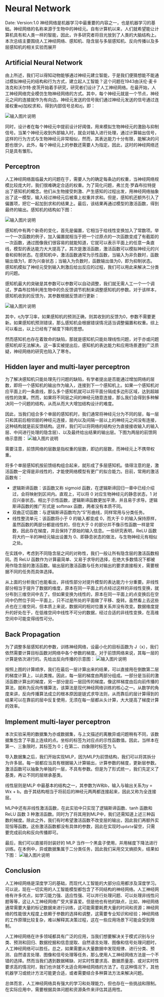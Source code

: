 ﻿#  Neural Network  
Date:
Version:1.0
神经网络是机器学习中最重要的内容之一，也是机器学习的基础。神经网络的名称来源于生物中的神经元。自有计算机以来，人们就希望能让计算机具有和人类一样的智能，因此，许多研究者将目光放到了人类的大脑结构上。本次总结主要围绕人工神经网络、感知机、隐含层与多层感知机、反向传播以及多层感知机的相关实验而展开

##  Artificial Neural Network
由上所述，我们可以得知动物能够通过神经元建立智能，于是我们便猜想能不能通过模拟神经元的结构和行为方式，建立起人工智能？这个问题在1943由沃伦·麦卡洛克和沃尔特·皮茨开始着手研究，研究者们设计了人工神经网络。在最开始，人工神经网络完全模仿生物神经网络的方式。其中，每个神经元就是一个节点，神经元之间的连接就作为有向边。神经元发送的信号我们通过神经元发送的信号通过连接权重wji加权求和，得到内部信号总和zj，即：

![输入图片说明](./image/5_1.png)

同时，设计者在每个神经元中提前设计好阈值，用来模拟生物神经元的激励与抑制信号。当某个神经元收到外部输入时，就会对输入进行处理，通过计算输出信号，这样的行为方式与生物神经元非常相似，然而，其表达能力十分有限，能解决的问题也很少。此外，每个神经元上的参数还需要人为指定。因此，这时的神经网络还只是具有雏形。

##  Perceptron
人工神经网络面临最大的问题在于，需要人为的确定每条边的权重，当神经网络规模比较庞大时，我们很难确定合适的权重。为了简化问题，弗兰克·罗森布拉特提出了感知机的概念。他们从生物接受刺激、产生感知的过程出发，用神经网络抽象出了这一模型，输入经过神经元后被乘上权重并求和。但是，感知机还额外引入了偏置项，把它一起加到求和的结果上。最后，该结果再通过模型的激活函数，得到最终的输出。感知机的结构如下图：

![输入图片说明](./image/5_2.png)

感知机中有两个新奇的变化，首先是偏置，它相当于给线性变换加入了常数项。举一个一次函数的例子，加入偏置就相当于把一个过原点的一次函数变成了有截距的一次函数，通过图像我们很容易的就能知道，它就可以表示平面上的任意一条直线，模型的表达能力大大提高了。其次是激活函数，激活函数可以模拟神经元的兴奋和抑制状态。在感知机中，激活函数通常为示性函数，当输入为非负数时，函数输出值为1，即为兴奋状态；当输入为负数时，函数输出值为0，即为抑制状态。感知机模拟了神经元受到输入刺激后给出反应的过程，我们可以用此来解决二分类的问题。

感知机最大的突破是其参数可以参数可以自动调整，我们就无需人工一个一个调试，罗森布拉特利用生物中的负反馈调节机制来调整感知机的参数。对于该样本，感知机收到的反馈为，其参数根据反馈进行更新：

![输入图片说明](./image/5_3.png)

其中，η为学习率，如果感知机的预测正确，则其收到的反馈为0，参数不需要更新。如果感知机预测错误，那么感知机会根据错误情况适当调整偏置和权重。综上可以看出，以上已经有了梯度下降的思想。

然而感知机也存在着致命的缺陷，那就是感知机只能处理线性问题，对于亦或问题感知机却无法解决。这一事实被提出后，感知机的表达能力和应用场景遭到广泛质疑，神经网络的研究也陷入了寒冬。

##  Hidden layer and multi-layer perceptron
为了解决感知机只能处理先行问题的缺陷，有学者提出是否能通过增加网络的层数，即将一个感知机的输出作为输入，连接到下一个感知机上。如果一个感知机对应平面上的一条直线，那么多个感知机就可以将平面分隔成多边形区域，达到超越线性的效果。然而，如果将不同层之间的神经元随意连接，那么我们会得到多种解决同一个问题的结构，从而从而大大增加结构设计的难度。

因此，当我们组合多个单层的感知机时，我们通常将神经元分为不同的层，每一层只和其前后相邻层的神经元连接，层内以及间隔一层以上的神经元之间没有连接，这种结构就是前反馈结构。这样，我们可以将网络的结构分为直接接收输入的输入层、中间进行处理的隐含层）、以及最终给出结果的输出层。下图为两层的前馈网络示意图：
![输入图片说明](./image/5_4.png)

需要注意，前馈网络的层数是指权重的层数，即边的层数，而神经元上不携带权重。

将多个单层感知机按前馈结构组合起来，就形成了多层感知机。值得注意的是，激活函数一定得是非线性的，才能使网络模型有更广的拟合能力。目前，常用的激活函数有：

 -   逻辑斯谛函数：该函数又称 sigmoid 函数，在逻辑斯谛回归一章中已经介绍过，会将映射到区间内。直观上，可以将 0 对应生物神经元的静息状态，1 对应兴奋状态。相比于示性函数，逻辑斯谛函数更加平滑，并且易于求导。逻辑斯谛函数的推广形式是 softmax 函数，两者没有本质不同。
 - 双曲正切函数：与逻辑斯谛函数均为“S”形曲线，同样常用与分类任务。
 - 线性整流单元：该函数将小于 0 的输入都变成 0，而大于 0 的输入保持原样，虽然函数的两部分都是线性的，但在大于 0 的部分并不像示性函数一样是常数，因此存在梯度，并且保持了原始的输入信息。一些研究表明，ReLU 函数将大约一半的神经元输出设置为 0、即静息状态的做法，与生物神经元有相似之处。

在实践中，考虑到不同隐含层之间的对称性，我们一般让所有隐含层的激活函数相同。而 ReLU 函数作为计算最简单、又易于求导的选择，在绝大多数情况下都被用作隐含层的激活函数。输出层的激活函数与任务对输出的要求直接相关，需要根据不同的任务而具体选择。

从上面的分析我们也能看出，非线性部分对提升模型的表达能力十分重要。非线性部分相当于提升了数据的维度，原本在同一平面上的点经过这样的非线性变换，就分布到三维空间中去了。但如果变换为线性的，原本在同一平面上的点变换后在空间中仍然位于同一平面上，只不过是所处的平面做了平移、旋转。虽然看上去这些点也在三维空间，但本质上来说，数据间的相对位置关系并没有改变。数据维度提升的好处在于，在低维空间中线性不可分的数据，经过合适的非线性变换，在高维空间中可能变得线性可分。

##  Back Propagation
为了调整多层感知机的参数，训练神经网络，设最小化的目标函数为
J（x），我们依然需要计算目标函数对网络中各个参数的梯度。对于前馈网络来说，其每一层的计算是依次进行的。先给出反向传播的示意图：
![输入图片说明](./image/5_5.png)

按照上图的计算顺序，我们在最后一层计算出来的结果，可以直接用在倒数第二层的梯度计算上，以此类推。因此，每一层的梯度由两部分组成。一部分是当前的激活函数计算出的梯度，另一部分是后一层回传的梯度。像这样梯度由后向前传播的算法，就称为反向传播算法，该算法是现代神经网络训练的核心之一。从数学的角度来讲，反向传播算法成立的根本原因是链式求导法则，从而靠后的层计算得到的结果可以在靠前的层中反复使用，无须在每一层都从头计算，大大提高了梯度计算的效率。

##  Implement multi-layer perceptron
本次实验采用的数据集为亦或数据集，与上文描述的离散异或问题稍有不同，该数据集包含了平面上连续的点。坐标的标签为对应点的示性函数值。因此，当样本在第一、三象限时，其标签为 0；在第二、四象限时标签为 1。

导入数据集之后，我们开始实现MLP，因为MLP为前馈结构，我们可以将其拆分为许多层。每一层都应当具有根据输入计算输出，计算参数的梯度，更新层参数。激活函数可以抽象为单独的一层，不具有参数。但是为了形式统一，我们先定义了基类，再让不同的层继承基类。

线性层则是MLP 中最基本的结构之一，其参数为W和b，输入与输出关系为y = Wx + b。由于其结构相当于将前后的神经元两两都连接起来，因此又称为全连接层。

MLP中还有非线性激活函数，在此实验中只实现了逻辑斯谛函数、tanh 函数和 ReLU 函数 3 种激活函数。同时为了将其用到MLP中，我们还需知道上述三种函数的梯度。除此之外，我们有时希望激活函数不改变层的输出，因此我们再额外实现恒等函数。这些激活函数都没有具体的参数，因此在实现时`update`留空，只需要完成前向和反向传播即可。

最后，我们可以直接将封装好的 MLP 当作一个黑盒子使用，并用梯度下降法进行训练。在本例中，异或数据集属于二分类任务，因此我们采用交叉熵损失，结果如下图：
![输入图片说明](./image/5_6.png)
##  Conclusion
人工神经网络是深度学习的基础，而现代人工智能的大部分应用都涉及深度学习。可以说，现在一切实用的人工智能模型都包含了不同结构的神经网络。人工神经网络有许多优点，如学习能力强、适应性强、可以并行处理问题、可以处理非线性问题等等，这让人工神经网络广受大家喜爱。但是他也有他的缺点，比如，神经网络通常需要大量的标记数据来进行训练，这可能需要耗费大量的时间和资源；神经网络的性能很大程度上依赖于参数的选择和调整，这需要专业知识和经验；神经网络的工作原理比较复杂，难以解释其决策过程，这在一些应用场景下可能会受到限制。

人工神经网络在许多领域都具有广泛的应用，当我们想要解决关于模式识别与分类、预测和回归、数据挖掘和信息提取、自然语言处理、图像和信号处理问题时，人工神经网络可以胜任。总之，如果需要从大量数据中发现规律、进行分类、预测、自然语言处理、图像和信号处理等任务，那么使用人工神经网络方法是一个不错的选择。然而当我们遇到数据稀缺、对实时性要求高、数据质量差、或对实时性要求高的情况时，我们也许就不太适合用神经网络的方法了。在这种情况下，其他机器学习或统计方法可能更合适，或者需要结合多种算法方法来解决问题。


总体而言，人工神经网络具有强大的学习和处理能力，但也存在一些挑战和限制。在实际应用中，需要根据具体问题和资源条件来评估其适用性。

